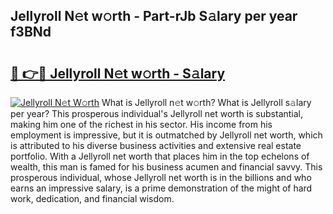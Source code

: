 ## Jellyroll N𝚎t w𝚘rth - Part-rJb S𝚊lary per year f3BNd

# <h2><a href="http://gc1s4ef.nevu.top/?p=Jellyroll">🔗 👉🔴 Jellyroll N𝚎t w𝚘rth - S𝚊lary</a></h2>

[![Jellyroll N𝚎t W𝚘rth](https://i.imgur.com/Oavwk0R.jpeg)](http://gc1s4ef.nevu.top/?p=Jellyroll)
What is Jellyroll n𝚎t w𝚘rth? What is Jellyroll s𝚊lary per year?
This prosperous individual's Jellyroll net worth is substantial, making him one of the richest in his sector. His income from his employment is impressive, but it is outmatched by Jellyroll net worth, which is attributed to his diverse business activities and extensive real estate portfolio. With a Jellyroll net worth that places him in the top echelons of wealth, this man is famed for his business acumen and financial savvy. This prosperous individual, whose Jellyroll net worth is in the billions and who earns an impressive salary, is a prime demonstration of the might of hard work, dedication, and financial wisdom.
